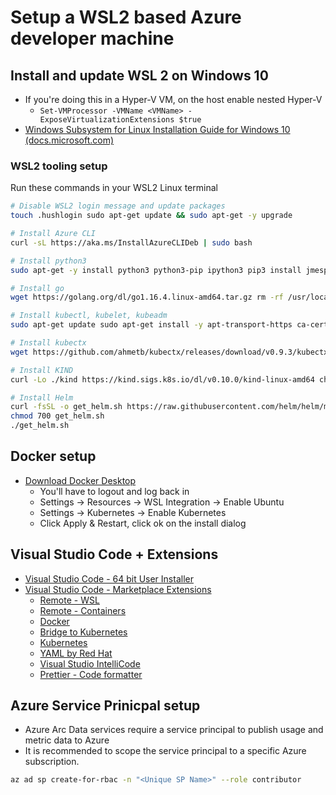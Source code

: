 # Setup a WSL2 based Azure developer machine

## Install and update WSL 2 on Windows 10

- If you're doing this in a Hyper-V VM, on the host enable nested Hyper-V
  - `Set-VMProcessor -VMName <VMName> -ExposeVirtualizationExtensions $true`
- [Windows Subsystem for Linux Installation Guide for Windows 10 (docs.microsoft.com)](https://docs.microsoft.com/windows/wsl/install-win10)

### WSL2 tooling setup

Run these commands in your WSL2 Linux terminal

```bash
# Disable WSL2 login message and update packages
touch .hushlogin sudo apt-get update && sudo apt-get -y upgrade

# Install Azure CLI
curl -sL https://aka.ms/InstallAzureCLIDeb | sudo bash

# Install python3
sudo apt-get -y install python3 python3-pip ipython3 pip3 install jmespath-terminal

# Install go
wget https://golang.org/dl/go1.16.4.linux-amd64.tar.gz rm -rf /usr/local/go && sudo tar -C /usr/local -xzf go1.16.4.linux-amd64.tar.gz rm go1.16.4.linux-amd64.tar.gz export PATH=$PATH:/usr/local/go/bin

# Install kubectl, kubelet, kubeadm
sudo apt-get update sudo apt-get install -y apt-transport-https ca-certificates curl sudo curl -fsSLo /usr/share/keyrings/kubernetes-archive-keyring.gpg https://packages.cloud.google.com/apt/doc/apt-key.gpg echo "deb [signed-by=/usr/share/keyrings/kubernetes-archive-keyring.gpg] https://apt.kubernetes.io/ kubernetes-xenial main" | sudo tee /etc/apt/sources.list.d/kubernetes.list sudo apt-get update sudo apt-get install -y kubectl kubelet kubeadm

# Install kubectx
wget https://github.com/ahmetb/kubectx/releases/download/v0.9.3/kubectx chmod +x kubectx && sudo mv kubectx /usr/local/bin/ wget https://github.com/ahmetb/kubectx/releases/download/v0.9.3/kubens chmod +x kubens && sudo mv kubens /usr/local/bin/

# Install KIND
curl -Lo ./kind https://kind.sigs.k8s.io/dl/v0.10.0/kind-linux-amd64 chmod +x ./kind && sudo mv ./kind /usr/local/bin/

# Install Helm
curl -fsSL -o get_helm.sh https://raw.githubusercontent.com/helm/helm/master/scripts/get-helm-3
chmod 700 get_helm.sh
./get_helm.sh
```

## Docker setup

- [Download Docker Desktop](https://desktop.docker.com/win/stable/amd64/Docker%20Desktop%20Installer.exe)
  - You'll have to logout and log back in
  - Settings -> Resources -> WSL Integration -> Enable Ubuntu
  - Settings -> Kubernetes -> Enable Kubernetes
  - Click Apply & Restart, click ok on the install dialog

## Visual Studio Code + Extensions

- [Visual Studio Code - 64 bit User Installer](https://code.visualstudio.com/docs/?dv=win64user)
- [Visual Studio Code - Marketplace Extensions](https://marketplace.visualstudio.com/vscode)
  - [Remote - WSL](https://marketplace.visualstudio.com/items?itemName=ms-vscode-remote.remote-wsl)
  - [Remote - Containers](ms-vscode-remote.remote-containers)
  - [Docker](https://marketplace.visualstudio.com/items?itemName=ms-azuretools.vscode-docker)
  - [Bridge to Kubernetes](https://marketplace.visualstudio.com/items?itemName=mindaro.mindaro)
  - [Kubernetes](https://marketplace.visualstudio.com/items?itemName=ms-kubernetes-tools.vscode-kubernetes-tool)
  - [YAML by Red Hat](https://marketplace.visualstudio.com/items?itemName=redhat.vscode-yaml)
  - [Visual Studio IntelliCode](https://marketplace.visualstudio.com/items?itemName=VisualStudioExptTeam.vscodeintellicode)
  - [Prettier - Code formatter](https://marketplace.visualstudio.com/items?itemName=esbenp.prettier-vscode)

## Azure Service Prinicpal setup
* Azure Arc Data services require a service principal to publish usage and metric data to Azure
* It is recommended to scope the service principal to a specific Azure subscription.
```bash
az ad sp create-for-rbac -n "<Unique SP Name>" --role contributor
```